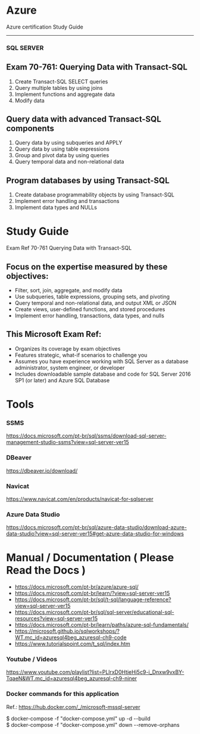 # Azure
Azure certification Study Guide
___

### SQL SERVER
## Exam 70-761: Querying Data with Transact-SQL
1. Create Transact-SQL SELECT queries  
2. Query multiple tables by using joins
3. Implement functions and aggregate data 
4. Modify data 

## Query data with advanced Transact-SQL components 
1. Query data by using subqueries and APPLY 
2. Query data by using table expressions 
3. Group and pivot data by using queries 
4. Query temporal data and non-relational data 

## Program databases by using Transact-SQL
1. Create database programmability objects by using Transact-SQL 
2. Implement error handling and transactions 
3. Implement data types and NULLs 


# Study Guide
Exam Ref 70-761 Querying Data with Transact-SQL 

## Focus on the expertise measured by these objectives:

+ Filter, sort, join, aggregate, and modify data
+ Use subqueries, table expressions, grouping sets, and pivoting
+ Query temporal and non-relational data, and output XML or JSON
+ Create views, user-defined functions, and stored procedures
+ Implement error handling, transactions, data types, and nulls

## This Microsoft Exam Ref:

+ Organizes its coverage by exam objectives
+ Features strategic, what-if scenarios to challenge you
+ Assumes you have experience working with SQL Server as a database administrator,  system engineer, or developer
+ Includes downloadable sample database and code for SQL Server 2016 SP1 (or later) and Azure SQL Database


# Tools  
### SSMS
https://docs.microsoft.com/pt-br/sql/ssms/download-sql-server-management-studio-ssms?view=sql-server-ver15  

### DBeaver
https://dbeaver.io/download/  

### Navicat
https://www.navicat.com/en/products/navicat-for-sqlserver  

### Azure Data Studio
https://docs.microsoft.com/pt-br/sql/azure-data-studio/download-azure-data-studio?view=sql-server-ver15#get-azure-data-studio-for-windows  


# Manual / Documentation ( Please Read the Docs )
* https://docs.microsoft.com/pt-br/azure/azure-sql/  
* https://docs.microsoft.com/pt-br/learn/?view=sql-server-ver15  
* https://docs.microsoft.com/pt-br/sql/t-sql/language-reference?view=sql-server-ver15  
* https://docs.microsoft.com/pt-br/sql/sql-server/educational-sql-resources?view=sql-server-ver15
* https://docs.microsoft.com/pt-br/learn/paths/azure-sql-fundamentals/  
* https://microsoft.github.io/sqlworkshops/?WT.mc_id=azuresql4beg_azuresql-ch9-code  
* https://www.tutorialspoint.com/t_sql/index.htm  

### Youtube / Videos
https://www.youtube.com/playlist?list=PLlrxD0HtieHi5c9-i_Dnxw9vxBY-TqaeN&WT.mc_id=azuresql4beg_azuresql-ch9-niner


### Docker commands for this application
Ref.: https://hub.docker.com/_/microsoft-mssql-server    



$ docker-compose -f "docker-compose.yml" up -d --build  
$ docker-compose -f "docker-compose.yml" down --remove-orphans

